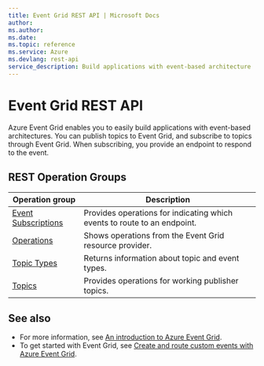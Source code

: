 ```yaml
---
title: Event Grid REST API | Microsoft Docs
author: 
ms.author: 
ms.date: 
ms.topic: reference
ms.service: Azure
ms.devlang: rest-api
service_description: Build applications with event-based architecture
---
```


# Event Grid REST API

Azure Event Grid enables you to easily build applications with event-based architectures. You can publish topics to Event Grid, and subscribe to topics through Event Grid. When subscribing, you provide an endpoint to respond to the event. 

## REST Operation Groups 

| Operation group | Description                                                        |
|-----------------|--------------------------------------------------------------------|
| [Event Subscriptions](~/docs-ref-autogen/eventgrid/EventSubscriptions.json) | Provides operations for indicating which events to route to an endpoint. |
| [Operations](~/docs-ref-autogen/eventgrid/Operations.json) | Shows operations from the Event Grid resource provider. |
| [Topic Types](~/docs-ref-autogen/eventgrid/TopicTypes.json) | Returns information about topic and event types. |
| [Topics](~/docs-ref-autogen/eventgrid/Topics.json) | Provides operations for working publisher topics. |

## See also

- For more information, see [An introduction to Azure Event Grid](https://docs.microsoft.com/azure/event-grid/overview).
- To get started with Event Grid, see [Create and route custom events with Azure Event Grid](https://docs.microsoft.com/azure/event-grid/custom-event-quickstart).
